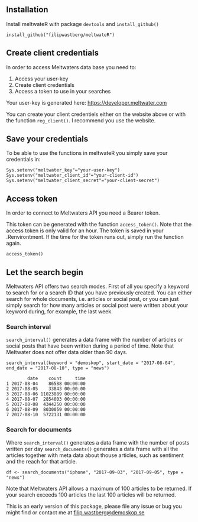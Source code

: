 ## Installation
Install meltwateR with package `devtools` and `install_github()`

```{r, eval = FALSE}
install_github("filipwastberg/meltwateR")
```

## Create client credentials
In order to access Meltwaters data base you need to:
1) Access your user-key
2) Create client credentials
3) Access a token to use in your searches

Your user-key is generated here: https://developer.meltwater.com

You can create your client credentiels either on the website above or with the function `reg_client()`. I recommend you use the website.

## Save your credentials
To be able to use the functions in meltwateR you simply save your credentials in:

```{r, eval = FALSE}
Sys.setenv("meltwater_key"="your-user-key")
Sys.setenv("meltwater_client_id"="your-client-id")
Sys.setenv("meltwater_client_secret"="your-client-secret")
```

## Access token
In order to connect to Meltwaters API you need a Bearer token.

This token can be generated with the function `access_token()`. Note that the access token is only valid for an hour. The token is saved in your .Renvirontment. If the time for the token runs out, simply run the function again. 

```{r, eval = FALSE}
access_token()
```

## Let the search begin
Meltwaters API offers two search modes. First of all you specify a keyword to search for or a search ID that you have previously created. You can either search for whole documents, i.e. articles or social post, or you can just simply search for how many articles or social post were written about your keyword during, for example, the last week. 

### Search interval
`search_interval()` generates a data frame with the number of articles or social posts that have been written during a period of time. Note that Meltwater does not offer data older than 90 days.

```{r, eval = FALSE}
search_interval(keyword = "demoskop", start_date = "2017-08-04", end_date = "2017-08-10", type = "news")

        date    count     time
1 2017-08-04    86588 00:00:00
2 2017-08-05    33843 00:00:00
3 2017-08-06 11023889 00:00:00
4 2017-08-07  2854003 00:00:00
5 2017-08-08  4344250 00:00:00
6 2017-08-09  8030059 00:00:00
7 2017-08-10  5722131 00:00:00
```

### Search for documents
Where `search_interval()` generates a data frame with the number of posts written per day `search_documents()` generates a data frame with all the articles together with meta data about thouse articles, such as sentiment and the reach for that article. 

```{r, eval = FALSE}
df <- search_documents("iphone", "2017-09-03", "2017-09-05", type = "news")
```

Note that Meltwaters API allows a maximum of 100 articles to be returned. If your search exceeds 100 articles the last 100 articles will be returned. 

This is an early version of this package, please file any issue or bug you might find or contact me at filip.wastberg@demoskop.se
